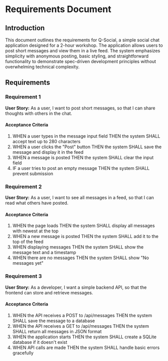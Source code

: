 # Requirements Document

## Introduction

This document outlines the requirements for Q-Social, a simple social chat application designed for a 2-hour workshop. The application allows users to post short messages and view them in a live feed. The system emphasizes simplicity with anonymous posting, basic styling, and straightforward functionality to demonstrate spec-driven development principles without overwhelming technical complexity.

## Requirements

### Requirement 1

**User Story:** As a user, I want to post short messages, so that I can share thoughts with others in the chat.

#### Acceptance Criteria

1. WHEN a user types in the message input field THEN the system SHALL accept text up to 280 characters
2. WHEN a user clicks the "Post" button THEN the system SHALL save the message and display it in the feed
3. WHEN a message is posted THEN the system SHALL clear the input field
4. IF a user tries to post an empty message THEN the system SHALL prevent submission

### Requirement 2

**User Story:** As a user, I want to see all messages in a feed, so that I can read what others have posted.

#### Acceptance Criteria

1. WHEN the page loads THEN the system SHALL display all messages with newest at the top
2. WHEN a new message is posted THEN the system SHALL add it to the top of the feed
3. WHEN displaying messages THEN the system SHALL show the message text and a timestamp
4. WHEN there are no messages THEN the system SHALL show "No messages yet"

### Requirement 3

**User Story:** As a developer, I want a simple backend API, so that the frontend can store and retrieve messages.

#### Acceptance Criteria

1. WHEN the API receives a POST to /api/messages THEN the system SHALL save the message to a database
2. WHEN the API receives a GET to /api/messages THEN the system SHALL return all messages in JSON format
3. WHEN the application starts THEN the system SHALL create a SQLite database if it doesn't exist
4. WHEN API calls are made THEN the system SHALL handle basic errors gracefully